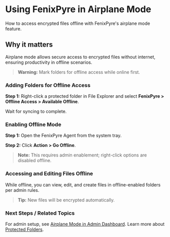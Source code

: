 # Using FenixPyre in Airplane Mode

How to access encrypted files offline with FenixPyre's airplane mode feature.


## Why it matters
Airplane mode allows secure access to encrypted files without internet, ensuring productivity in offline scenarios.

> **Warning:** Mark folders for offline access while online first.

### Adding Folders for Offline Access
**Step 1:** Right-click a protected folder in File Explorer and select **FenixPyre > Offline Access > Available Offline**.

<!-- IMG: ./media/05-user-guide/offline-access-screenshot.png | Alt: Right-click menu for offline access -->

Wait for syncing to complete.

### Enabling Offline Mode
**Step 1:** Open the FenixPyre Agent from the system tray.

**Step 2:** Click **Action > Go Offline**.

> **Note:** This requires admin enablement; right-click options are disabled offline.

<!-- IMG: ./media/05-user-guide/agent-offline-screenshot.png | Alt: FenixPyre Agent interface for going offline -->

### Accessing and Editing Files Offline
While offline, you can view, edit, and create files in offline-enabled folders per admin rules.

> **Tip:** New files will be encrypted automatically.

<!-- IMG: ./media/05-user-guide/offline-file-access-screenshot.png | Alt: Error message for non-offline folders -->

### Next Steps / Related Topics
For admin setup, see [Airplane Mode in Admin Dashboard](/04-admin-guide/airplane-mode-settings). Learn more about [Protected Folders](/05-user-guide/protected-folders).